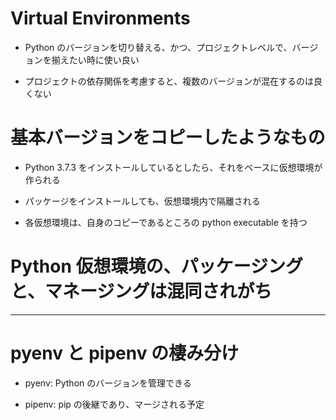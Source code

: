 # Virtual Environments

* Python のバージョンを切り替える、かつ、プロジェクトレベルで、バージョンを揃えたい時に使い良い

* プロジェクトの依存関係を考慮すると、複数のバージョンが混在するのは良くない





# 基本バージョンをコピーしたようなもの


* Python 3.7.3 をインストールしているとしたら、それをベースに仮想環境が作られる


* パッケージをインストールしても、仮想環境内で隔離される

* 各仮想環境は、自身のコピーであるところの python executable を持つ



# Python 仮想環境の、パッケージングと、マネージングは混同されがち

-------------------------------------------------


# pyenv と pipenv の棲み分け

* pyenv: Python のバージョンを管理できる

* pipenv: pip の後継であり、マージされる予定
